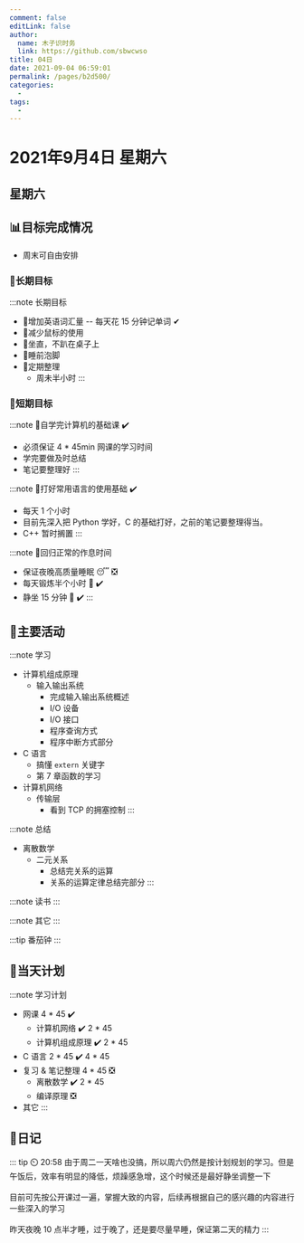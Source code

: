 ```yaml
---
comment: false
editLink: false
author: 
  name: 木子识时务
  link: https://github.com/sbwcwso
title: 04日
date: 2021-09-04 06:59:01
permalink: /pages/b2d500/
categories: 
  - 
tags: 
  - 
---
```


# 2021年9月4日 星期六

## 星期六

## 📊目标完成情况

- 周末可自由安排

### 🐺长期目标

:::note 长期目标  ️
- 🚢增加英语词汇量 -- 每天花 15 分钟记单词  ✔
- 🚢减少鼠标的使用
- 🚢坐直，不趴在桌子上
- 🚢睡前泡脚
- 🚢定期整理
  - 周未半小时
:::

### 🐆短期目标

:::note 🚗自学完计算机的基础课  ✔️
- 必须保证 4 * 45min 网课的学习时间
- 学完要做及时总结
- 笔记要整理好
:::

:::note 🚗打好常用语言的使用基础  ✔️
- 每天 1 个小时
- 目前先深入把 Python 学好，C 的基础打好，之前的笔记要整理得当。
- C++ 暂时搁置
:::

:::note 🚗回归正常的作息时间
- 保证夜晚高质量睡眠 😴  ❎
- 每天锻炼半个小时 🏃  ✔️
- 静坐 15 分钟 🙏  ✔️
:::

## 🏃主要活动

:::note 学习
- 计算机组成原理
  - 输入输出系统
    - 完成输入输出系统概述
    - I/O 设备
    - I/O 接口
    - 程序查询方式
    - 程序中断方式部分
- C 语言
  - 搞懂 `extern` 关键字
  - 第 7 章函数的学习
- 计算机网络
  - 传输层
    - 看到 TCP 的拥塞控制
:::

:::note 总结
- 离散数学
  - 二元关系
    - 总结完关系的运算
    - 关系的运算定律总结完部分
:::

:::note 读书
:::

:::note 其它
:::

:::tip 番茄钟
:::

## 📓当天计划

:::note 学习计划
- 网课 4 * 45  ✔️
  - 计算机网络  ✔️ 2 * 45
  - 计算机组成原理  ✔️  2 * 45
- C 语言 2 * 45  ✔️ 4 * 45
- 复习 & 笔记整理 4 * 45 ❎
  - 离散数学  ✔️ 2 * 45
  - 编译原理  ❎
- 其它
:::

## 🤔日记

::: tip ⏲️ 20:58
由于周二一天啥也没搞，所以周六仍然是按计划规划的学习。但是午饭后，效率有明显的降低，烦躁感急增，这个时候还是最好静坐调整一下
<br><br>
目前可先按公开课过一遍，掌握大致的内容，后续再根据自己的感兴趣的内容进行一些深入的学习
<br><br>
昨天夜晚 10 点半才睡，过于晚了，还是要尽量早睡，保证第二天的精力
:::
